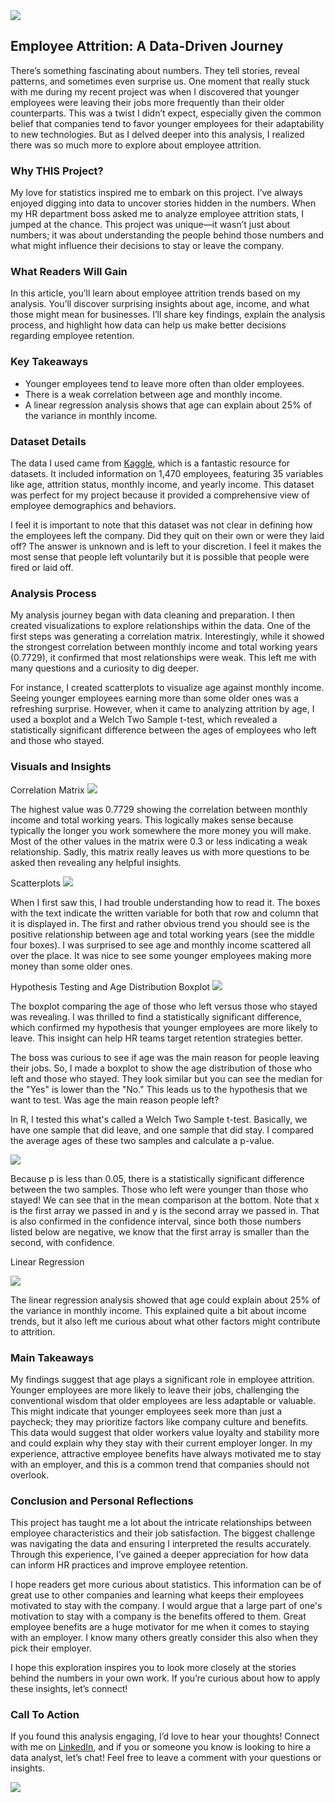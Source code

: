 <img src="HR_visuals/Title_image.png?raw=true"/>

## Employee Attrition: A Data-Driven Journey

There’s something fascinating about numbers. They tell stories, reveal patterns, and sometimes even surprise us. One moment that really stuck with me during my recent project was when I discovered that younger employees were leaving their jobs more frequently than their older counterparts. This was a twist I didn’t expect, especially given the common belief that companies tend to favor younger employees for their adaptability to new technologies. But as I delved deeper into this analysis, I realized there was so much more to explore about employee attrition.

### Why THIS Project?
My love for statistics inspired me to embark on this project. I’ve always enjoyed digging into data to uncover stories hidden in the numbers. When my HR department boss asked me to analyze employee attrition stats, I jumped at the chance. This project was unique—it wasn’t just about numbers; it was about understanding the people behind those numbers and what might influence their decisions to stay or leave the company.

### What Readers Will Gain
In this article, you’ll learn about employee attrition trends based on my analysis. You’ll discover surprising insights about age, income, and what those might mean for businesses. I’ll share key findings, explain the analysis process, and highlight how data can help us make better decisions regarding employee retention.

### Key Takeaways
- Younger employees tend to leave more often than older employees.
- There is a weak correlation between age and monthly income.
- A linear regression analysis shows that age can explain about 25% of the variance in monthly income.

### Dataset Details
The data I used came from [Kaggle](https://www.kaggle.com/datasets/pavansubhasht/ibm-hr-analytics-attrition-dataset), which is a fantastic resource for datasets. It included information on 1,470 employees, featuring 35 variables like age, attrition status, monthly income, and yearly income. This dataset was perfect for my project because it provided a comprehensive view of employee demographics and behaviors.

I feel it is important to note that this dataset was not clear in defining how the employees left the company. Did they quit on their own or were they laid off? The answer is unknown and is left to your discretion. I feel it makes the most sense that people left voluntarily but it is possible that people were fired or laid off.

### Analysis Process
My analysis journey began with data cleaning and preparation. I then created visualizations to explore relationships within the data. One of the first steps was generating a correlation matrix. Interestingly, while it showed the strongest correlation between monthly income and total working years (0.7729), it confirmed that most relationships were weak. This left me with many questions and a curiosity to dig deeper.

For instance, I created scatterplots to visualize age against monthly income. Seeing younger employees earning more than some older ones was a refreshing surprise. However, when it came to analyzing attrition by age, I used a boxplot and a Welch Two Sample t-test, which revealed a statistically significant difference between the ages of employees who left and those who stayed.

### Visuals and Insights

Correlation Matrix
<img src="HR_visuals/corr_matrix.png?raw=true"/>

The highest value was 0.7729 showing the correlation between monthly income and total working years. This logically makes sense because typically the longer you work somewhere the more money you will make. Most of the other values in the matrix were 0.3 or less indicating a weak relationship. Sadly, this matrix really leaves us with more questions to be asked then revealing any helpful insights.

Scatterplots 
<img src="HR_visuals/Scatterplot_matrix.png?raw=true"/>

When I first saw this, I had trouble understanding how to read it. The boxes with the text indicate the written variable for both that row and column that it is displayed in. The first and rather obvious trend you should see is the positive relationship between age and total working years (see the middle four boxes). I was surprised to see age and monthly income scattered all over the place. It was nice to see some younger employees making more money than some older ones.

Hypothesis Testing and Age Distribution Boxplot 
<img src="HR_visuals/boxplot.png?raw=true"/>

The boxplot comparing the age of those who left versus those who stayed was revealing. I was thrilled to find a statistically significant difference, which confirmed my hypothesis that younger employees are more likely to leave. This insight can help HR teams target retention strategies better.

The boss was curious to see if age was the main reason for people leaving their jobs. So, I made a boxplot to show the age distribution of those who left and those who stayed. They look similar but you can see the median for the "Yes" is lower than the "No." This leads us to the hypothesis that we want to test. Was age the main reason people left?

In R, I tested this what's called a Welch Two Sample t-test. Basically, we have one sample that did leave, and one sample that did stay. I compared the average ages of these two samples and calculate a p-value.

<img src="HR_visuals/t_test.png?raw=true"/>

Because p is less than 0.05, there is a statistically significant difference between the two samples. Those who left were younger than those who stayed! We can see that in the mean comparison at the bottom. Note that x is the first array we passed in and y is the second array we passed in. That is also confirmed in the confidence interval, since both those numbers listed below are negative, we know that the first array is smaller than the second, with confidence.

Linear Regression 

<img src="HR_visuals/linear_regression.png?raw=true"/>

The linear regression analysis showed that age could explain about 25% of the variance in monthly income. This explained quite a bit about income trends, but it also left me curious about what other factors might contribute to attrition.

### Main Takeaways
My findings suggest that age plays a significant role in employee attrition. Younger employees are more likely to leave their jobs, challenging the conventional wisdom that older employees are less adaptable or valuable. This might indicate that younger employees seek more than just a paycheck; they may prioritize factors like company culture and benefits. This data would suggest that older workers value loyalty and stability more and could explain why they stay with their current employer longer. In my experience, attractive employee benefits have always motivated me to stay with an employer, and this is a common trend that companies should not overlook.

### Conclusion and Personal Reflections
This project has taught me a lot about the intricate relationships between employee characteristics and their job satisfaction. The biggest challenge was navigating the data and ensuring I interpreted the results accurately. Through this experience, I’ve gained a deeper appreciation for how data can inform HR practices and improve employee retention.

I hope readers get more curious about statistics. This information can be of great use to other companies and learning what keeps their employees motivated to stay with the company. I would argue that a large part of one's motivation to stay with a company is the benefits offered to them. Great employee benefits are a huge motivator for me when it comes to staying with an employer. I know many others greatly consider this also when they pick their employer.

I hope this exploration inspires you to look more closely at the stories behind the numbers in your own work. If you’re curious about how to apply these insights, let’s connect!

### Call To Action
If you found this analysis engaging, I’d love to hear your thoughts! Connect with me on [LinkedIn](https://www.linkedin.com/in/smsilvey/), and if you or someone you know is looking to hire a data analyst, let’s chat! Feel free to leave a comment with your questions or insights.

[<img src="images/Button.jpg?raw=true"/>](/index.md)
